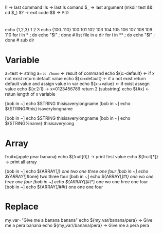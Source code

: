 # 
!! -> last command
!ls -> last ls comand
$_ -> last argument (mkdir test && cd $_)
$? -> exit code
$$ -> PID

#
echo {1,2,3}
1 2 3
echo {100..110}
100 101 102 103 104 105 106 107 108 109 110
for i in * ; do echo "$i" ; done # list file in a dir
for i in ** ; do echo "$i" ; done # sub dir

# Variable
a=test <- string
a=`ls /home` <- result of command
echo ${x:-default} <- if x not exist return default value
echo ${x:=default} <- if x not exist return default value and assign value in var
echo ${x:+value} <- if exist assegn value
echo ${x:2:1} -> x=0123456789 return 2 (substring)
echo ${#x} <- retun length of x variable

[bob in ~] echo $STRING
thisisaverylongname
[bob in ~] echo ${STRING#this}
isaverylongname

[bob in ~] echo $STRING
thisisaverylongname
[bob in ~] echo ${STRING%name}
thisisaverylong

# Array
fruit=(apple pear banana)
echo ${fruit[0]} -> print first value
echo ${fruit[*]} -> print all array

[bob in ~] echo ${ARRAY[*]}
one two one three one four
[bob in ~] echo ${ARRAY[*]#one}
two three four
[bob in ~] echo ${ARRAY[*]#t}
one wo one hree one four
[bob in ~] echo ${ARRAY[*]#t*}
one wo one hree one four
[bob in ~] echo ${ARRAY[*]##t*}
one one one four

# Replace 
my_var="Give me a banana banana"
echo ${my_var/banana/pera} -> Give me a pera banana
echo ${my_var//banana/pera} -> Give me a pera pera

